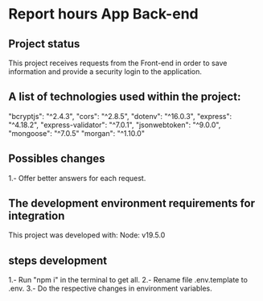 # Report hours App Back-end

## Project status

This project receives requests from the Front-end in order to save information and provide a security login to the application.

## A list of technologies used within the project:

"bcryptjs": "^2.4.3",
"cors": "^2.8.5",
"dotenv": "^16.0.3",
"express": "^4.18.2",
"express-validator": "^7.0.1",
"jsonwebtoken": "^9.0.0",
"mongoose": "^7.0.5"
"morgan": "^1.10.0"

## Possibles changes

1.- Offer better answers for each request.

## The development environment requirements for integration

This project was developed with:
Node: v19.5.0

## steps development

1.- Run "npm i" in the terminal to get all.
2.- Rename file .env.template to .env.
3.- Do the respective changes in environment variables.
